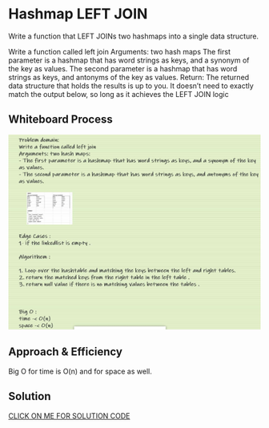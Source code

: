 #  Hashmap LEFT JOIN

Write a function that LEFT JOINs two hashmaps into a single data structure.

Write a function called left join
Arguments: two hash maps
The first parameter is a hashmap that has word strings as keys, and a synonym of the key as values.
The second parameter is a hashmap that has word strings as keys, and antonyms of the key as values.
Return: The returned data structure that holds the results is up to you. It doesn’t need to exactly match the output below, so long as it achieves the LEFT JOIN logic


  ## Whiteboard Process

![img](./img/leftJoin.JPG)



## Approach & Efficiency

Big O for time is O(n) and for space as well.


## Solution

[CLICK ON ME FOR SOLUTION CODE](./hashmapLeft.js)